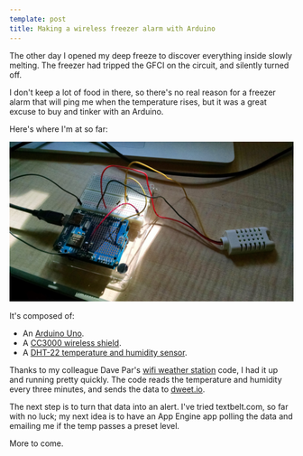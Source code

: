 ```yaml
---
template: post
title: Making a wireless freezer alarm with Arduino
---
```


The other day I opened my deep freeze to discover everything inside slowly melting.
The freezer had tripped the GFCI on the circuit, and silently turned off.

I don't keep a lot of food in there, so there's no real reason for a freezer alarm
that will ping me when the temperature rises, but it was a great excuse to buy and
tinker with an Arduino.

Here's where I'm at so far:

<img src="/images/IMG_20140807_094658119.jpg" width="600px">

<!--more-->

It's composed of:

* An [Arduino Uno](http://www.amazon.com/gp/product/B00BT0NDB8/ref=as_li_tl?ie=UTF8&camp=1789&creative=390957&creativeASIN=B00BT0NDB8&linkCode=as2&tag=camperizecom-20&linkId=MFPBW5NMRVYH2KDN).
* A [CC3000 wireless shield](http://www.amazon.com/gp/product/B00J2QA9FE/ref=as_li_tl?ie=UTF8&camp=1789&creative=390957&creativeASIN=B00J2QA9FE&linkCode=as2&tag=camperizecom-20&linkId=QXHSANCOQFYV3OO7).
* A [DHT-22 temperature and humidity sensor](http://www.amazon.com/s/?_encoding=UTF8&camp=1789&creative=390957&field-keywords=dht-22&linkCode=ur2&rh=i%3Aaps%2Ck%3Adht-22&sprefix=dht-2%2Caps&tag=camperizecom-20&url=search-alias%3Daps&linkId=K6KTTIZADGHF3SAQ).

Thanks to my colleague Dave Par's [wifi weather station](https://github.com/Davepar/wifi-weather-station)
code, I had it up and running pretty quickly. The code reads the temperature and humidity every three
minutes, and sends the data to [dweet.io](http://dweet.io).

The next step is to turn that data into an alert. I've tried textbelt.com, so far with no luck; my next
idea is to have an App Engine app polling the data and emailing me if the temp passes a preset level.

More to come.
